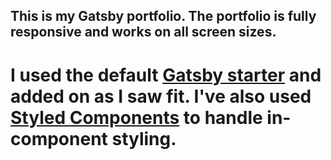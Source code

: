 ## This is my Gatsby portfolio. The portfolio is fully responsive and works on all screen sizes.

# I used the default [Gatsby starter](https://github.com/gatsbyjs/gatsby-starter-default) and added on as I saw fit. I've also used [Styled Components]((https://github.com/gatsbyjs/gatsby-starter-default)) to handle in-component styling.